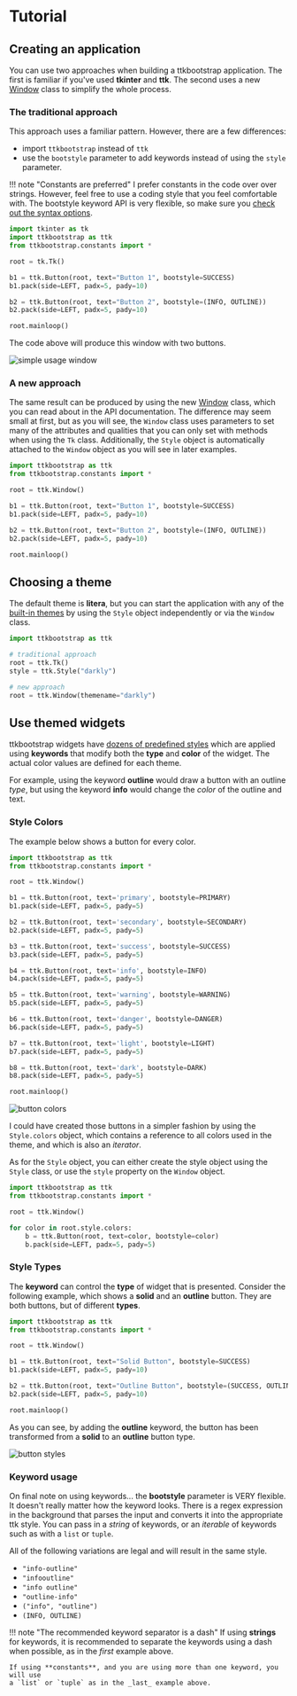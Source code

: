 # Tutorial

## Creating an application

You can use two approaches when building a ttkbootstrap application. The first is familiar if you've used **tkinter** and **ttk**. The second uses a new [Window](../../api/window/window) class to simplify the whole process.

### The traditional approach

This approach uses a familiar pattern. However, there are a few differences:

- import `ttkbootstrap` instead of `ttk`
- use the `bootstyle` parameter to add keywords instead of using the `style` parameter.

!!! note "Constants are preferred" I prefer constants in the code over over strings. However, feel free to use a coding style that you feel comfortable with. The bootstyle keyword API is very flexible, so make sure you [check out the syntax options](#keyword-usage).

```python
import tkinter as tk
import ttkbootstrap as ttk
from ttkbootstrap.constants import *

root = tk.Tk()

b1 = ttk.Button(root, text="Button 1", bootstyle=SUCCESS)
b1.pack(side=LEFT, padx=5, pady=10)

b2 = ttk.Button(root, text="Button 2", bootstyle=(INFO, OUTLINE))
b2.pack(side=LEFT, padx=5, pady=10)

root.mainloop()
```

The code above will produce this window with two buttons.

![simple usage window](../assets/tutorial/simple-usage.png)

### A new approach

The same result can be produced by using the new [Window](../../api/window/window) class, which you can read about in the API documentation. The difference may seem small at first, but as you will see, the `Window` class uses parameters to set many of the attributes and qualities that you can only set with methods when using the `Tk` class. Additionally, the `Style` object is automatically attached to the `Window` object as you will see in later examples.

```python
import ttkbootstrap as ttk
from ttkbootstrap.constants import *

root = ttk.Window()

b1 = ttk.Button(root, text="Button 1", bootstyle=SUCCESS)
b1.pack(side=LEFT, padx=5, pady=10)

b2 = ttk.Button(root, text="Button 2", bootstyle=(INFO, OUTLINE))
b2.pack(side=LEFT, padx=5, pady=10)

root.mainloop()
```

## Choosing a theme

The default theme is **litera**, but you can start the application with any of the [built-in themes](../themes/index.md) by using the `Style` object independently or via the `Window` class.

```python
import ttkbootstrap as ttk

# traditional approach
root = ttk.Tk()
style = ttk.Style("darkly")

# new approach
root = ttk.Window(themename="darkly")
```

## Use themed widgets

ttkbootstrap widgets have [dozens of predefined styles](../styleguide/index.md) which are applied using **keywords** that modify both the **type** and **color** of the widget. The actual color values are defined for each theme.

For example, using the keyword **outline** would draw a button with an outline _type_, but using the keyword **info** would change the _color_ of the outline and text.

### Style Colors
The example below shows a button for every color.

```python
import ttkbootstrap as ttk
from ttkbootstrap.constants import *

root = ttk.Window()

b1 = ttk.Button(root, text='primary', bootstyle=PRIMARY)
b1.pack(side=LEFT, padx=5, pady=5)

b2 = ttk.Button(root, text='secondary', bootstyle=SECONDARY)
b2.pack(side=LEFT, padx=5, pady=5)

b3 = ttk.Button(root, text='success', bootstyle=SUCCESS)
b3.pack(side=LEFT, padx=5, pady=5)

b4 = ttk.Button(root, text='info', bootstyle=INFO)
b4.pack(side=LEFT, padx=5, pady=5)

b5 = ttk.Button(root, text='warning', bootstyle=WARNING)
b5.pack(side=LEFT, padx=5, pady=5)

b6 = ttk.Button(root, text='danger', bootstyle=DANGER)
b6.pack(side=LEFT, padx=5, pady=5)

b7 = ttk.Button(root, text='light', bootstyle=LIGHT)
b7.pack(side=LEFT, padx=5, pady=5)

b8 = ttk.Button(root, text='dark', bootstyle=DARK)
b8.pack(side=LEFT, padx=5, pady=5)

root.mainloop()
```

![button colors](../assets/tutorial/button-colors.png)

I could have created those buttons in a simpler fashion by using the `Style.colors` object, which contains a reference to all colors used in the theme, and which is also an _iterator_.

As for the `Style` object, you can either create the style object using the `Style` class, or use the `style` property on the `Window` object.

```python
import ttkbootstrap as ttk
from ttkbootstrap.constants import *

root = ttk.Window()

for color in root.style.colors:
    b = ttk.Button(root, text=color, bootstyle=color)
    b.pack(side=LEFT, padx=5, pady=5)
```

### Style Types

The **keyword** can control the **type** of widget that is presented. Consider the following example, which shows a **solid** and an **outline** button. They are both buttons, but of different **types**.

```python
import ttkbootstrap as ttk
from ttkbootstrap.constants import *

root = ttk.Window()

b1 = ttk.Button(root, text="Solid Button", bootstyle=SUCCESS)
b1.pack(side=LEFT, padx=5, pady=10)

b2 = ttk.Button(root, text="Outline Button", bootstyle=(SUCCESS, OUTLINE))
b2.pack(side=LEFT, padx=5, pady=10)

root.mainloop()
```
As you can see, by adding the **outline** keyword, the button has been transformed from a **solid** to an **outline** button type.

![button styles](../assets/tutorial/solid-outline-button-styles.png)

### Keyword usage

On final note on using keywords... the **bootstyle** parameter is VERY flexible. It doesn't really matter how the keyword looks. There is a regex expression in the background that parses the input and converts it into the appropriate ttk style. You can pass in a _string_ of keywords, or an _iterable_ of keywords such as with a `list` or `tuple`.

All of the following variations are legal and will result in the same style.

* `"info-outline"`
* `"infooutline"`
* `"info outline"`
* `"outline-info"`
* `("info", "outline")`
* `(INFO, OUTLINE)`

!!! note "The recommended keyword separator is a dash" If using **strings** for keywords, it is recommended to separate the keywords using a dash when possible, as in the _first_ example above. 

    If using **constants**, and you are using more than one keyword, you will use 
    a `list` or `tuple` as in the _last_ example above.